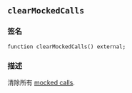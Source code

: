 ## `clearMockedCalls`

### 签名

```solidity
function clearMockedCalls() external;
```

### 描述

清除所有 [mocked calls](./mock-call.md).
